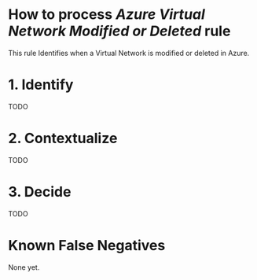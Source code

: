 # How to process *Azure Virtual Network Modified or Deleted* rule
This rule Identifies when a Virtual Network is modified or deleted in Azure.

# 1. Identify
TODO

# 2. Contextualize
TODO

# 3. Decide
TODO

# Known False Negatives
None yet.
